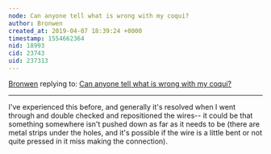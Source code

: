 ```yaml
---
node: Can anyone tell what is wrong with my coqui?
author: Bronwen
created_at: 2019-04-07 18:39:24 +0000
timestamp: 1554662364
nid: 18993
cid: 23743
uid: 237313
---
```




[Bronwen](../profile/Bronwen) replying to: [Can anyone tell what is wrong with my coqui?](../notes/stevie/04-07-2019/can-anyone-tell-what-is-wrong-with-my-coqui)

----
 I've experienced this before, and generally it's resolved when I went through and double checked and repositioned the wires-- it could be that something somewhere isn't pushed down as far as it needs to be (there are metal strips under the holes, and it's possible if the wire is a little bent or not quite pressed in it miss making the connection). 
